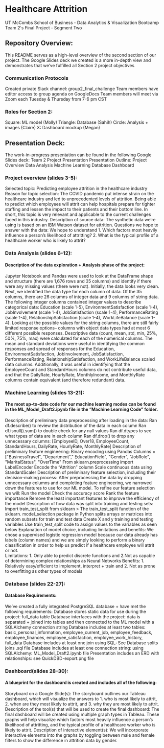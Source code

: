 # Healthcare Attrition
UT McCombs School of Business - Data Analytics & Visualization Bootcamp
Team 2's Final Project - Segment Two

## Repository Overview:
This README serves as a high-level overview of the second section of our project. The Google Slides deck we created is a more in-depth view and demonstrates that we’ve fulfilled all Section 2 project objectives. 

### Communication Protocols
Created private Slack channel: group2_final_challenge
Team members have editor access to group agenda on GoogleDocs
Team members will meet via Zoom each Tuesday & Thursday from 7-9 pm CST

### Roles for Section 2:
Square: ML model (Molly)
Triangle: Database (Sahih)
Circle: Analysis + images (Claire)
X: Dashboard mockup (Megan)

## Presentation Deck:
The work-in-progress presentation can be found in the following Google Slides deck:
Team 2 Project Presentation
Presentation Outline:
Project Overview
Data Analysis
Machine Learning
Database
Dashboard

### Project overview (slides 3-5):

Selected topic: 
Predicting employee attrition in the healthcare industry
Reason for topic selection: 
The COVID pandemic put intense strain on the healthcare industry and led to unprecedented levels of attrition. Being able to predict which employees will attrit can help hospitals prepare for tighter staffing and lessen the impact to their patients and their bottom line. In short, this topic is very relevant and applicable to the current challenges faced in this industry.
Description of source data: 
The synthetic data we’re using is based on an IBM Watson dataset for attrition.
Questions we hope to answer with the data:
We hope to understand 1. Which factors most heavily influence a person’s likelihood of attritting? 2. What is the typical profile of a healthcare worker who is likely to attrit?
### Data Analysis (slides 6-12):
#### Description of the data exploration + Analysis phase of the project:
Jupyter Notebook and Pandas were used to look at the DataFrame shape and structure (there are 1,676 rows and 35 columns) and identify if there were any missing values (there were not). Initially, the data looks very clean.
Next, we identified the data type for each column of data. Of the 35 columns, there are 26 columns of integer data and 9 columns of string data.
The following integer columns contained integer values to describe categorical data: Education (scale 1-5), EnvironmentSatisfaction (scale 1-4), JobInvolvement (scale 1-4), JobSatisfaction (scale 1-4), PerformanceRating (scale 1-4), RelationshipSatisfaction (scale 1-4), WorkLifeBalance (scale 1-4).
Looking at the possible values for the string columns, there are still fairly limited response options– columns with object data types had at most 6 different possible responses.
Descriptive data (count, mean, std, min, 25%, 50%, 75%, max) were calculated for each of the numerical columns. The mean and standard deviations were useful in identifying the common responses and spread of responses for the Education, EnvironmentSatisfaction, JobInvolvement, JobSatisfaction, PerformanceRating, RelationshipSatisfaction, and WorkLifeBalance scaled data columns. Additionally, it was useful in identifying that the EmployeeCount and StandardHours columns do not contribute useful data, and that the DailyRate, HourlyRate, MonthlyIncome, and MonthlyRate columns contain equivalent (and therefore redundant) data.

### Machine Learning (slides 13-21):
#### The most up-to-date code for our machine learning modes can be found in the ML_Model_Draft2.ipynb file in the “Machine Learning Code” folder.
Description of preliminary data preprocessing after loading in the data:
Ran df.describe() to review the distribution of the data in each column
Ran df.isnull().sum() to double check for any null values
Ran df.dtypes to see what types of data are in each column
Ran df.drop() to drop any unnecessary columns: [EmployeeID, Over18,  EmployeeCount, StandardHours,  DailyRate,  HourlyRate,  MonthlyRate]
Description of preliminary feature engineering:
Binary encoding using Pandas
Columns = ["BusinessTravel", "Department"," EducationField", "Gender", "JobRole", "MaritalStatus", "OverTime"
From sklearn.preprocessing import LabelEncoder
Encode the “Attrition” column
Scale continuous data using StandardScaler 
Description of preliminary feature selection, including their decision-making process:
After preprocessing the data by dropping unnecessary columns and completing feature engineering, we narrowed down the features to use for our ML model.
To refine our feature selection we will:
Run the model
Check the accuracy score
Rank the feature importance
Remove the least important features to improve the efficiency of the model
Description of how data was split into training and testing sets:
Import train_test_split from sklearn > The train_test_split function of the sklearn. model_selection package in Python splits arrays or matrices into random subsets for train and test data
Create X and y training and testing variables
Use train_test_split code to assign values to the variables as seen below
Explanation of model choice, including limitations and benefits:
We chose a supervised logistic regression model because our data already has labels (column names) and we are simply looking to perform a binary classification in order to help us predict if a healthcare employee will attrit or not.  
Limitations: 1. Only able to predict discrete functions and 2.Not as capable of determining complex relationships as Neural Networks
Benefits: 1. Relatively easy/efficient to implement, interpret + train and 2. Not as prone  to overfitting as other types of models

### Database (slides 22-27):
#### Database Requirements:

We’ve created a fully integrated PostgreSQL database + have met the following requirements:
Database stores static data for use during the project: full_data table
Database interfaces with the project: data is separated + joined into tables and then connected to the ML model with a SQLAlchemy connection string
Database includes at least two tables:  basic_personal_information, employee_current_job, employee_feedback, employee_finances, employee_satisfaction, employee_work_history, full_data
Database includes at least one join using SQL: See Database splits joins .sql file 
Database includes at least one connection string: using SQLAlchemy: ML_Model_Draft2.ipynb file 
Presentation includes an ERD with relationships: see QuickDBD-export.png file

### Dashboard(slides 28-30):
#### A blueprint for the dashboard is created and includes all of the following:
Storyboard on a Google Slide(s): The storyboard outlines our Tableau dashboard, which will visualize the answers to 1. who is most likely to attrit, 2. when are they most likely to attrit, and 3. why they are most likely to attrit.
Description of the tool(s) that will be used to create the final dashboard: The final dashboard will be created using multiple graph types in Tableau. These graphs will help visualize which factors most heavily influence a person’s likelihood of attritting, and the typical profile of a healthcare worker  who is likely to attrit.
Description of interactive element(s): We will incorporate interactive elements into the graphs by toggling between male and female filters to show the difference in attrition data by gender.





